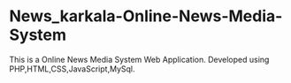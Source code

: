 # News_karkala-Online-News-Media-System
This is a Online News Media System Web Application. Developed using PHP,HTML,CSS,JavaScript,MySql.
